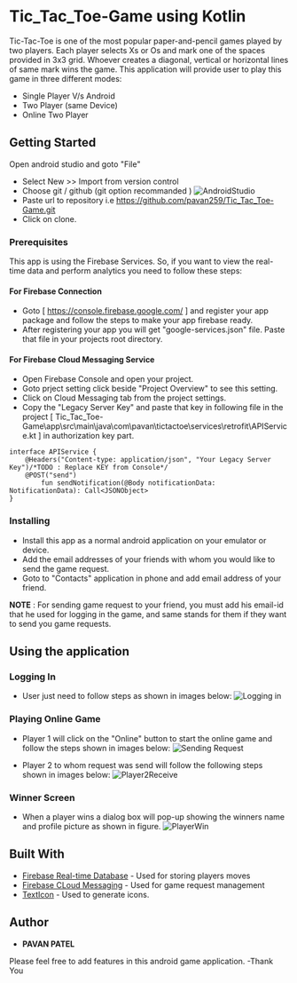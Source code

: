 # Tic_Tac_Toe-Game using Kotlin

Tic-Tac-Toe is one of the most popular paper-and-pencil games played by two players. Each player selects Xs or Os and mark one of the spaces provided in 3x3 grid. Whoever creates a diagonal, vertical or horizontal lines of same mark wins the game.
This application will provide user to play this game in three different modes:
* Single Player V/s Android
* Two Player (same Device)
* Online Two Player

## Getting Started

Open android studio and goto "File"
* Select New >> Import from version control
* Choose git / github (git option recommanded )
![AndroidStudio](https://user-images.githubusercontent.com/44563119/70840407-a6b0cc00-1dd7-11ea-9140-afbb83be6994.png)
* Paste url to repository i.e https://github.com/pavan259/Tic_Tac_Toe-Game.git
* Click on clone.




### Prerequisites

This app is using the Firebase Services. So, if you want to view the real-time data and perform analytics you need to follow these steps:

#### For Firebase Connection 
* Goto [ https://console.firebase.google.com/ ] and register your app package and follow the steps to make your app firebase ready.
* After registering your app you will get "google-services.json" file. Paste that file in your projects root directory.



#### For Firebase Cloud Messaging Service
* Open Firebase Console and open your project.
* Goto prject setting click beside "Project Overview" to see this setting.
* Click on Cloud Messaging tab from the project settings.
* Copy the "Legacy Server Key" and paste that key in following file in the project [ Tic_Tac_Toe-Game\app\src\main\java\com\pavan\tictactoe\services\retrofit\APIService.kt ] in authorization key part.

```
interface APIService {
    @Headers("Content-type: application/json", "Your Legacy Server Key")/*TODO : Replace KEY from Console*/
    @POST("send")
        fun sendNotification(@Body notificationData: NotificationData): Call<JSONObject>
}
```

### Installing

* Install this app as a normal android application on your emulator or device.
* Add the email addresses of your friends with whom you would like to send the game request.
* Goto to "Contacts" application in phone and add email address of your friend.
 
**NOTE** : For sending game request to your friend, you must add his email-id that he used for logging in the game, and same stands for them if they want to send you game requests. 


## Using the application

### Logging In
* User just need to follow steps as shown in images below:
![Logging in](https://user-images.githubusercontent.com/44563119/70841074-e8904100-1ddc-11ea-816e-23eccc9a5dfb.png)

### Playing Online Game
* Player 1 will click on the "Online" button to start the online game and follow the steps shown in images below:
![Sending Request](https://user-images.githubusercontent.com/44563119/70841281-d2838000-1dde-11ea-9d14-d794b845949a.png)

* Player 2 to whom request was send will follow the following steps shown in images below:
![Player2Receive](https://user-images.githubusercontent.com/44563119/70843289-70824500-1df5-11ea-99ed-6c15cbee4fb0.png)


### Winner Screen
* When a player wins a dialog box will pop-up showing the winners name and profile picture as shown in figure.
![PlayerWin](https://user-images.githubusercontent.com/44563119/70843325-edadba00-1df5-11ea-9067-cfce668fc688.png)


## Built With

* [Firebase Real-time Database](https://firebase.google.com/products/realtime-database) - Used for storing players moves
* [Firebase CLoud Messaging](https://firebase.google.com/docs/cloud-messaging) - Used for game request management
* [TextIcon](https://github.com/NAndroidEx/TextIcon) - Used to generate icons.


## Author

* **PAVAN PATEL** 

Please feel free to add features in this android game application.
-Thank You


